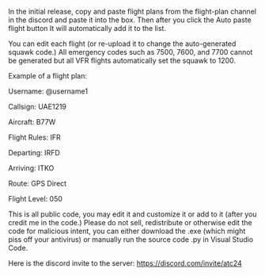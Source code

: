 In the initial release, copy and paste flight plans from the flight-plan channel in the discord and paste it into the box. Then after you click the Auto paste flight button It will automatically add it to the list.

You can edit each flight (or re-upload it to change the auto-generated squawk code.)
All emergency codes such as 7500, 7600, and 7700 cannot be generated but all VFR flights automatically set the squawk to 1200.

Example of a flight plan:

Username: @username1

Callsign: UAE1219

Aircraft: B77W

Flight Rules: IFR

Departing: IRFD

Arriving: ITKO

Route: GPS Direct

Flight Level: 050

This is all public code, you may edit it and customize it or add to it (after you credit me in the code.)
Please do not sell, redistribute or otherwise edit the code for malicious intent, you can either download the .exe (which might piss off your antivirus) or manually run the source code .py in Visual Studio Code.

Here is the discord invite to the server: https://discord.com/invite/atc24
